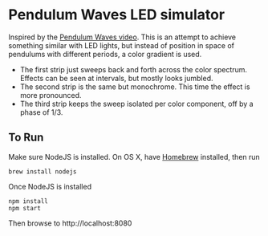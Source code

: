 Pendulum Waves LED simulator
============================

Inspired by the [Pendulum Waves video](https://www.youtube.com/watch?v=yVkdfJ9PkRQ).
This is an attempt to achieve something similar with LED lights, but instead of 
position in space of pendulums with different periods, a color gradient is used.

* The first strip just sweeps back and forth across the color spectrum.  Effects can be seen at intervals, but mostly looks jumbled.
* The second strip is the same but monochrome.  This time the effect is more pronounced.
* The third strip keeps the sweep isolated per color component, off by a phase of 1/3.

## To Run

Make sure NodeJS is installed.  On OS X, have [Homebrew](http://brew.sh/) installed, then run

```
brew install nodejs
```

Once NodeJS is installed

```
npm install
npm start
```

Then browse to http://localhost:8080
